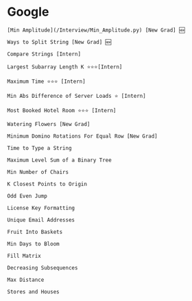 # Google

    [Min Amplitude](/Interview/Min_Amplitude.py) [New Grad] 🆕
    
    Ways to Split String [New Grad] 🆕
    
    Compare Strings [Intern]
    
    Largest Subarray Length K ⭐⭐⭐[Intern]
    
    Maximum Time ⭐⭐⭐ [Intern]
    
    Min Abs Difference of Server Loads ⭐ [Intern]
    
    Most Booked Hotel Room ⭐⭐⭐ [Intern]
    
    Watering Flowers [New Grad]
    
    Minimum Domino Rotations For Equal Row [New Grad]
    
    Time to Type a String
    
    Maximum Level Sum of a Binary Tree
    
    Min Number of Chairs
    
    K Closest Points to Origin
    
    Odd Even Jump
    
    License Key Formatting
    
    Unique Email Addresses
    
    Fruit Into Baskets
    
    Min Days to Bloom
    
    Fill Matrix
    
    Decreasing Subsequences
    
    Max Distance
    
    Stores and Houses

